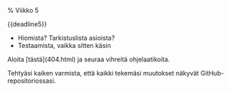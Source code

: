 % Viikko 5
<!-- order: 1 -->
<!-- hidden! -->

<deadline>{{deadline5}}</deadline>

* Hiomista? Tarkistuslista asioista?
* Testaamista, vaikka sitten käsin

<ohje>
Aloita [tästä](404.html) ja seuraa vihreitä ohjelaatikoita.

Tehtyäsi kaiken varmista, että kaikki tekemäsi muutokset näkyvät GitHub-repositoriossasi.
</ohje>
